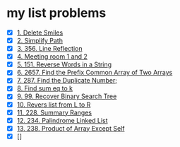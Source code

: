 # my list problems

-[x] [1. Delete Smiles](./src/problems/task_001.cpp)
-[x] [2. Simplify Path](./src/problems/task_002.cpp)
-[x] [3. 356. Line Reflection](./src/problems/task_003.cpp)
-[x] [4. Meeting room 1 and 2](./src/problems/task_004.cpp)
-[x] [5. 151. Reverse Words in a String](./src/problems/task_005.cpp)
-[x] [6. 2657. Find the Prefix Common Array of Two Arrays](./src/problems/task_006.cpp)
-[x] [7. 287. Find the Duplicate Number](./src/problems/task_007.cpp);
-[x] [8. Find sum eq to k](./src/problems/task_008.cpp)
-[x] [9. 99. Recover Binary Search Tree](./src/problems/task_009.cpp)
-[x] [10. Revers list from L to R](./src/problems/task_010.cpp)
-[x] [11. 228. Summary Ranges](./src/problems/task_011.cpp)
-[x] [12. 234. Palindrome Linked List](./src/problems/task_012.cpp) 
-[x] [13. 238. Product of Array Except Self](./src/problems/task_013.cpp)
-[x] []